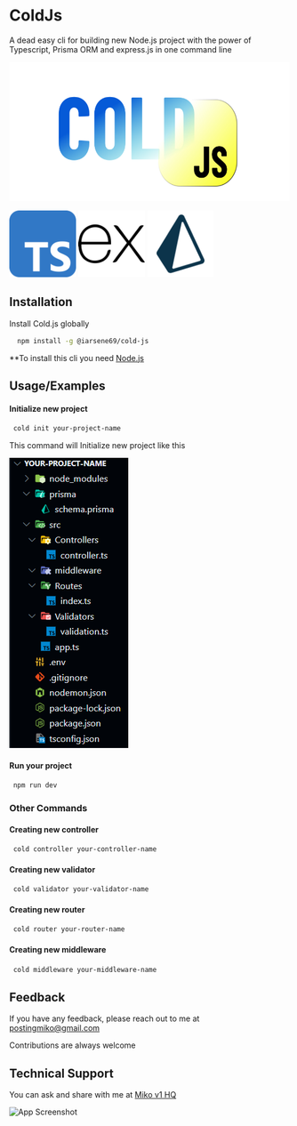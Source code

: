 # ColdJs

A dead easy cli for building new Node.js project with the power of Typescript, Prisma ORM and express.js in one command line

<img src='https://github.com/iArsene69/free-asset-hosting/blob/main/coldjs.svg' alt='coldjs' height='250'>

<img src='https://github.com/iArsene69/iArsene69/blob/main/typescript-svgrepo-com.svg' alt='typescript' height='120'>                <img src='https://github.com/iArsene69/iArsene69/blob/main/express-svgrepo-com.svg' alt='express' height='120'>              <img src='https://github.com/iArsene69/free-asset-hosting/blob/main/light-prisma-svgrepo-com.svg' alt='express' height='120'>

## Installation

Install Cold.js globally

```bash
  npm install -g @iarsene69/cold-js
```
    
**To install this cli you need [Node.js](https://nodejs.org/en)
## Usage/Examples

#### Initialize new project

```bash
 cold init your-project-name
```

This command will Initialize new project like this

![App Scaffolding](https://github.com/iArsene69/free-asset-hosting/blob/main/Screenshot%202023-06-23%20133330.png)

#### Run your project

```bash
 npm run dev
```

### Other Commands

#### Creating new controller

```bash
 cold controller your-controller-name
```

#### Creating new validator

```bash
 cold validator your-validator-name
```

#### Creating new router

```bash
 cold router your-router-name
```

#### Creating new middleware

```bash
 cold middleware your-middleware-name
```
## Feedback

If you have any feedback, please reach out to me at postingmiko@gmail.com

Contributions are always welcome

## Technical Support

You can ask and share with me at [Miko v1 HQ](https://discord.gg/PhZ9UnCvwW)

![App Screenshot](https://via.placeholder.com/468x300?text=App+Screenshot+Here)
